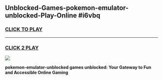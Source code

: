 
## Unblocked-Games-pokemon-emulator-unblocked-Play-Online #i6vbq
<h3>
<a href="https://news.freeplayer.one?title=pokemon-emulator-unblocked&ref=3">CLICK TO PLAY</a></h3>
<hr>

<h3>
<a href="https://news.freeplayer.one?title=pokemon-emulator-unblocked&ref=3">CLICK 2 PLAY</a>
  
</h3>

<a href="https://news.freeplayer.one?title=pokemon-emulator-unblocked&ref=3"><img src="https://clearcache.store/games.png"></a>


**pokemon-emulator-unblocked games unblocked: Your Gateway to Fun and Accessible Online Gaming**

